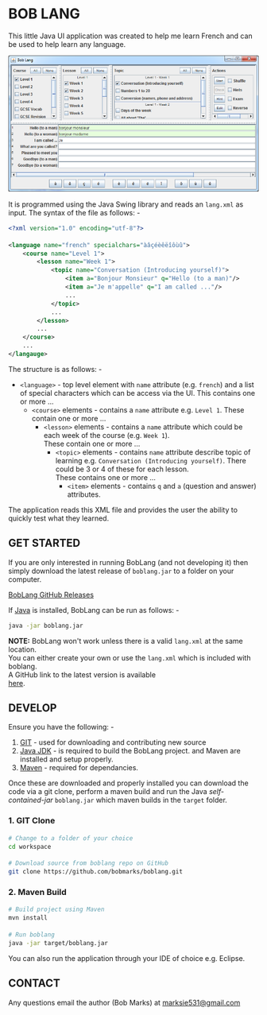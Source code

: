 BOB LANG
========

This little Java UI application was created to help me learn French and can be used to help learn any 
language.  

![Screenshot of BobLang](https://github.com/bobmarks/boblang/raw/master/images/screenshot.png 
"Screenshot of BobLang")

It is programmed using the Java Swing library and reads an `lang.xml` as input.  The syntax of the 
file as follows: -

```xml
<?xml version="1.0" encoding="utf-8"?>
 
<language name="french" specialchars="àâçéèêëîôùû">
    <course name="Level 1">
        <lesson name="Week 1">
            <topic name="Conversation (Introducing yourself)">
                <item a="Bonjour Monsieur" q="Hello (to a man)"/>
                <item a="Je m'appelle" q="I am called ..."/>
                ...
            </topic>
            ...
        </lesson>
        ...
    </course>
    ...
</langauge>
```

The structure is as follows: -

* `<language>` - top level element with `name` attribute (e.g. `french`) and a list
   of special characters which can be access via the UI.  This contains one or more  ...
  * `<course>` elements - contains a `name` attribute e.g. `Level 1`.  These contain one or more  ...
    * `<lesson>` elements - contains a `name` attribute which could be each week of the course (e.g. `Week 1`).  
  These contain one or more  ...
      * `<topic>` elements - contains `name` attribute describe topic of learning e.g. 
  `Conversation (Introducing yourself)`.  There could be 3 or 4 of these for each lesson.  
  These contains one or more  ...
        * `<item>` elements - contains `q` and `a` (question and answer) attributes.  

The application reads this XML file and provides the user the ability to quickly test what they learned.


GET STARTED
-----------

If you are only interested in running BobLang (and not developing it) then simply download 
the latest release of `boblang.jar` to a folder on your computer. 

[BobLang GitHub Releases](https://github.com/bobmarks/boblang/releases)

If [Java](https://java.com/download) is installed, BobLang can be run as follows: -

```bash
java -jar boblang.jar
```

**NOTE:** BobLang won't work unless there is a valid `lang.xml` at the same location.  
You can either create your own or use the `lang.xml` which is included with boblang.  
A GitHub link to the latest version is available   
[here](https://raw.githubusercontent.com/bobmarks/boblang/master/lang.xml).

DEVELOP
-------

Ensure you have the following: -

1. [GIT](https://git-scm.com/downloads) - used for downloading and contributing new source
2. [Java JDK](http://www.oracle.com/technetwork/java/javase/downloads/index.html) - is 
  required to build the BobLang project. and Maven are installed and setup properly.  
3. [Maven](https://maven.apache.org/download.cgi) - required for dependancies.

Once these are downloaded and properly installed you can download the code via a git clone, 
perform a maven build and run the Java _self-contained-jar_ `boblang.jar` which maven builds in the
`target` folder.

### 1. GIT Clone 

```bash
# Change to a folder of your choice
cd workspace

# Download source from boblang repo on GitHub
git clone https://github.com/bobmarks/boblang.git
```
    
### 2. Maven Build 

```bash
# Build project using Maven
mvn install

# Run boblang
java -jar target/boblang.jar
```

You can also run the application through your IDE of choice e.g. Eclipse.

CONTACT
-------

Any questions email the author (Bob Marks) at marksie531@gmail.com
